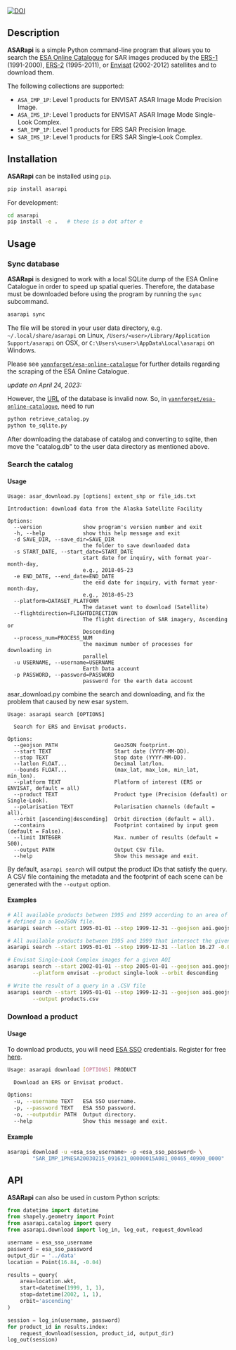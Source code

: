 [![DOI](https://zenodo.org/badge/145747919.svg)](https://zenodo.org/badge/latestdoi/145747919)

## Description

**ASARapi** is a simple Python command-line program that allows you to search the [ESA Online Catalogue](http://esar-ds.eo.esa.int/sxcat) for SAR images produced by the [ERS-1](https://earth.esa.int/web/sppa/mission-performance/esa-missions/ers-1) (1991-2000), [ERS-2](https://earth.esa.int/web/sppa/mission-performance/esa-missions/ers-2) (1995-2011), or [Envisat](https://earth.esa.int/web/sppa/mission-performance/esa-missions/envisat) (2002-2012) satellites and to download them.

The following collections are supported:

* `ASA_IMP_1P`: Level 1 products for ENVISAT ASAR Image Mode Precision Image.
* `ASA_IMS_1P`: Level 1 products for ENVISAT ASAR Image Mode Single-Look
  Complex.
* `SAR_IMP_1P`: Level 1 products for ERS SAR Precision Image.
* `SAR_IMS_1P`: Level 1 products for ERS SAR Single-Look Complex.

## Installation

**ASARapi** can be installed using `pip`.

```sh
pip install asarapi
```

For development:
```sh
cd asarapi
pip install -e .   # these is a dot after e
```

## Usage

### Sync database

**ASARapi** is designed to work with a local SQLite dump of the ESA Online Catalogue in order to speed up spatial queries. Therefore, the database must be downloaded before using the program by running the `sync` subcommand.

```bash
asarapi sync
```

The file will be stored in your user data directory, e.g. `~/.local/share/asarapi` on Linux, `/Users/<user>/Library/Application Support/asarapi` on OSX, or `C:\Users\<user>\AppData\Local\asarapi` on Windows.

Please see [`yannforget/esa-online-catalogue`](https://github.com/yannforget/esa-online-catalogue) for further details regarding the scraping of the ESA Online Catalogue.

*update on April 24, 2023:*

However, the [URL](http://data.yannforget.me/asarapi/catalog.db) of the database is invalid now. 
So, in [`yannforget/esa-online-catalogue`](https://github.com/yannforget/esa-online-catalogue), 
need to run 
```bash
python retrieve_catalog.py
python to_sqlite.py
```
After downloading the database of catalog and converting to sqlite, then move the "catalog.db" to the user data directory as mentioned above. 

### Search the catalog

#### Usage

```shell
Usage: asar_download.py [options] extent_shp or file_ids.txt

Introduction: download data from the Alaska Satellite Facility

Options:
  --version             show program's version number and exit
  -h, --help            show this help message and exit
  -d SAVE_DIR, --save_dir=SAVE_DIR
                        the folder to save downloaded data
  -s START_DATE, --start_date=START_DATE
                        start date for inquiry, with format year-month-day,
                        e.g., 2018-05-23
  -e END_DATE, --end_date=END_DATE
                        the end date for inquiry, with format year-month-day,
                        e.g., 2018-05-23
  --platform=DATASET_PLATFORM
                        The dataset want to download (Satellite)
  --flightdirection=FLIGHTDIRECTION
                        The flight direction of SAR imagery, Ascending or
                        Descending
  --process_num=PROCESS_NUM
                        the maximum number of processes for downloading in
                        parallel
  -u USERNAME, --username=USERNAME
                        Earth Data account
  -p PASSWORD, --password=PASSWORD
                        password for the earth data account

```

asar_download.py combine the search and downloading, and fix the problem that 
caused by new esar system. 

```
Usage: asarapi search [OPTIONS]

  Search for ERS and Envisat products.

Options:
  --geojson PATH                  GeoJSON footprint.
  --start TEXT                    Start date (YYYY-MM-DD).
  --stop TEXT                     Stop date (YYYY-MM-DD).
  --latlon FLOAT...               Decimal lat/lon.
  --bounds FLOAT...               (max_lat, max_lon, min_lat, min_lon).
  --platform TEXT                 Platform of interest (ERS or ENVISAT, default = all)
  --product TEXT                  Product type (Precision (default) or Single-Look).
  --polarisation TEXT             Polarisation channels (default = all).
  --orbit [ascending|descending]  Orbit direction (default = all).
  --contains                      Footprint contained by input geom (default = False).
  --limit INTEGER                 Max. number of results (default = 500).
  --output PATH                   Output CSV file.
  --help                          Show this message and exit.
```

By default, `asarapi search` will output the product IDs that satisfy the query. A CSV file containing the metadata and the footprint of each scene can be generated with the `--output` option.

#### Examples

```sh
# All available products between 1995 and 1999 according to an area of interest
# defined in a GeoJSON file.
asarapi search --start 1995-01-01 --stop 1999-12-31 --geojson aoi.geojson

# All available products between 1995 and 1999 that intersect the given location
asarapi search --start 1995-01-01 --stop 1999-12-31 --latlon 16.27 -0.04

# Envisat Single-Look Complex images for a given AOI
asarapi search --start 2002-01-01 --stop 2005-01-01 --geojson aoi.geojson \
        --platform envisat --product single-look --orbit descending

# Write the result of a query in a .CSV file
asarapi search --start 1995-01-01 --stop 1999-12-31 --geojson aoi.geojson \
        --output products.csv
```

### Download a product

#### Usage

To download products, you will need [ESA SSO](https://eo-sso-idp.eo.esa.int) credentials. Register for free [here](https://eo-sso-idp.eo.esa.int/idp/umsso20/registration).

```sh
Usage: asarapi download [OPTIONS] PRODUCT

  Download an ERS or Envisat product.

Options:
  -u, --username TEXT   ESA SSO username.
  -p, --password TEXT   ESA SSO password.
  -o, --outputdir PATH  Output directory.
  --help                Show this message and exit.
```

#### Example

```sh
asarapi download -u <esa_sso_username> -p <esa_sso_password> \
        "SAR_IMP_1PNESA20030215_091621_00000015A081_00465_40900_0000"
```

## API

**ASARapi** can also be used in custom Python scripts:

```python
from datetime import datetime
from shapely.geometry import Point
from asarapi.catalog import query
from asarapi.download import log_in, log_out, request_download

username = esa_sso_username
password = esa_sso_password
output_dir = '../data'
location = Point(16.84, -0.04)

results = query(
    area=location.wkt,
    start=datetime(1999, 1, 1),
    stop=datetime(2002, 1, 1),
    orbit='ascending'
)

session = log_in(username, password)
for product_id in results.index:
    request_download(session, product_id, output_dir)
log_out(session)
```

